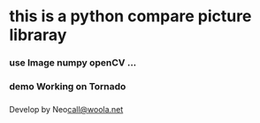this is a python compare picture libraray
=============================================

### use Image numpy openCV ...


### demo Working on Tornado


###

Develop by Neo<call@woola.net>